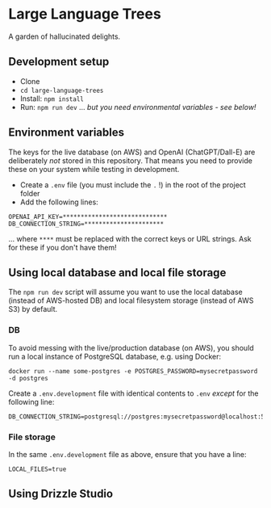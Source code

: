 # Large Language Trees

A garden of hallucinated delights.

## Development setup

- Clone
- `cd large-language-trees`
- Install: `npm install`
- Run: `npm run dev` ... _but you need environmental variables - see below!_

## Environment variables

The keys for the live database (on AWS) and OpenAI (ChatGPT/Dall-E) are deliberately _not_ stored in this repository. That means you need to provide these on your system while testing in development.

- Create a `.env` file (you must include the `.` !) in the root of the project folder
- Add the following lines:

```
OPENAI_API_KEY=*****************************
DB_CONNECTION_STRING=**********************
```

... where `****` must be replaced with the correct keys or URL strings. Ask for these if you don't have them!

## Using local database and local file storage

The `npm run dev` script will assume you want to use the local database (instead of AWS-hosted DB) and local filesystem storage (instead of AWS S3) by default.

### DB

To avoid messing with the live/production database (on AWS), you should run a local instance of PostgreSQL database, e.g. using Docker:

```
docker run --name some-postgres -e POSTGRES_PASSWORD=mysecretpassword -d postgres
```

Create a `.env.development` file with identical contents to `.env` _except_ for the following line:

```
DB_CONNECTION_STRING=postgresql://postgres:mysecretpassword@localhost:5432
```

### File storage

In the same `.env.development` file as above, ensure that you have a line:

```
LOCAL_FILES=true
```

## Using Drizzle Studio
